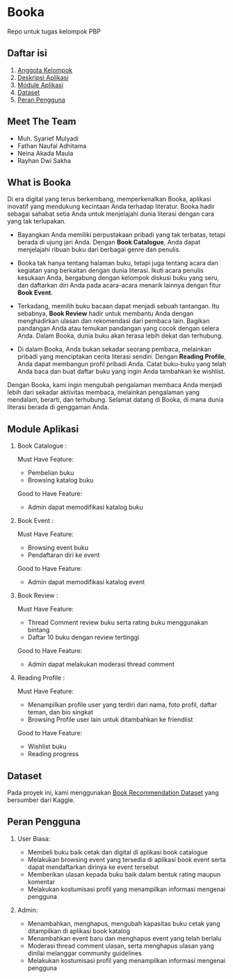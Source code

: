# Booka
Repo untuk tugas kelompok PBP

## Daftar isi
1. [Anggota Kelompok](#meet-the-team)
2. [Deskripsi Aplikasi](#what-is-booka)
3. [Module Aplikasi](#module-aplikasi)
4. [Dataset](#dataset)
5. [Peran Pengguna](#peran-pengguna)

## Meet The Team 
- Muh. Syarief Mulyadi
- Fathan  Naufal Adhitama
- Neina Akada Maula
- Rayhan Dwi Sakha

## What is Booka
Di era digital yang terus berkembang, memperkenalkan Booka, aplikasi inovatif yang mendukung kecintaan Anda terhadap literatur. Booka hadir sebagai sahabat setia Anda untuk menjelajahi dunia literasi dengan cara yang tak terlupakan.

   - Bayangkan Anda memiliki perpustakaan pribadi yang tak terbatas, tetapi berada di ujung jari Anda. Dengan **Book Catalogue**, Anda dapat menjelajahi ribuan buku dari berbagai genre dan penulis. 

   - Booka tak hanya tentang halaman buku, tetapi juga tentang acara dan kegiatan yang berkaitan dengan dunia literasi. Ikuti acara penulis kesukaan Anda, bergabung dengan kelompok diskusi buku yang seru, dan daftarkan diri Anda pada acara-acara menarik lainnya dengan fitur **Book Event**.

   - Terkadang, memilih buku bacaan dapat menjadi sebuah tantangan. Itu sebabnya, **Book Review** hadir untuk membantu Anda dengan menghadirkan ulasan dan rekomendasi dari pembaca lain. Bagikan pandangan Anda atau temukan pandangan yang cocok dengan selera Anda. Dalam Booka, dunia buku akan terasa lebih dekat dan terhubung.

   - Di dalam Booka, Anda bukan sekadar seorang pembaca, melainkan pribadi yang menciptakan cerita literasi sendiri. Dengan **Reading Profile**, Anda dapat membangun profil pribadi Anda. Catat buku-buku yang telah Anda baca dan buat daftar buku yang ingin Anda tambahkan ke wishlist. 

Dengan Booka, kami ingin mengubah pengalaman membaca Anda menjadi lebih dari sekadar aktivitas membaca, melainkan pengalaman yang mendalam, berarti, dan terhubung. Selamat datang di Booka, di mana dunia literasi berada di genggaman Anda.

## Module Aplikasi
1. Book Catalogue :

   Must Have Feature:
      - Pembelian buku
      - Browsing katalog buku

   Good to Have Feature:
      - Admin dapat memodifikasi katalog buku
   
2. Book Event :

   Must Have Feature:
      - Browsing event buku
      - Pendaftaran diri ke event

   Good to Have Feature: 
      - Admin dapat memodifikasi katalog event
   
3. Book Review :   

   Must Have Feature:
      - Thread Comment review buku serta rating buku menggunakan bintang
      - Daftar 10 buku dengan review tertinggi

   Good to Have Feature: 
      - Admin dapat melakukan moderasi thread comment
   
4. Reading Profile :

   Must Have Feature:
      - Menampilkan profile user yang terdiri dari nama, foto profil, daftar teman, dan bio singkat
      - Browsing Profile user lain untuk ditambahkan ke friendlist

   Good to Have Feature: 
      - Wishlist buku
      - Reading progress
   
## Dataset
Pada proyek ini, kami menggunakan [Book Recommendation Dataset](https://www.kaggle.com/datasets/arashnic/book-recommendation-dataset/discussion) yang bersumber dari Kaggle.

## Peran Pengguna 

1. User Biasa:

   - Membeli buku baik cetak dan digital di aplikasi book catalogue
   - Melakukan browsing event yang tersedia di aplikasi book event serta dapat mendaftarkan dirinya ke event tersebut
   - Memberikan ulasan kepada buku baik dalam bentuk rating maupun komentar
   - Melakukan kostumisasi profil yang menampilkan informasi mengenai pengguna


2. Admin:
   - Menambahkan, menghapus, mengubah kapasitas buku cetak yang ditampilkan di aplikasi book katalog
   - Menambahkan event baru dan menghapus event yang telah berlalu
   - Moderasi thread comment ulasan, serta menghapus ulasan yang dinilai melanggar community guidelines
   - Melakukan kostumisasi profil yang menampilkan informasi mengenai pengguna
